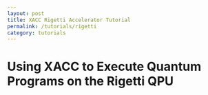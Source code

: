 ```yaml
---
layout: post
title: XACC Rigetti Accelerator Tutorial
permalink: /tutorials/rigetti
category: tutorials
---
```


# Using XACC to Execute Quantum Programs on the Rigetti QPU


